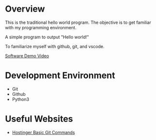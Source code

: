 # Overview

This is the traditional hello world program. The objective is to get familiar with my programming environment. 

A simple program to output "Hello world!"

To familiarize myself with github, git, and vscode.

[Software Demo Video](https://youtu.be/84lxgGIIknw)

# Development Environment
* Git
* Github
* Python3

# Useful Websites
* [Hostinger Basic Git Commands](https://www.hostinger.com/tutorials/basic-git-commands)
